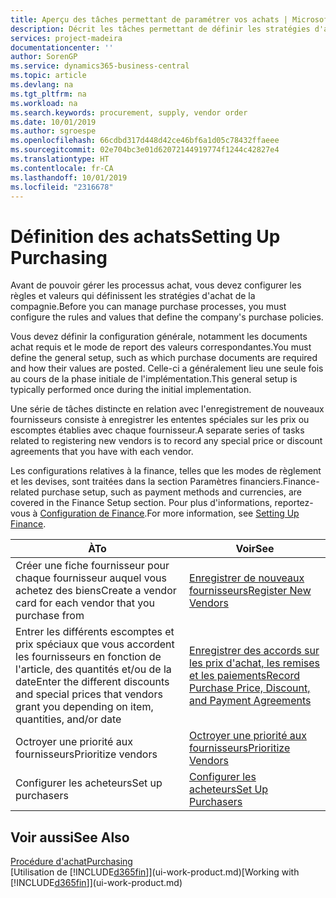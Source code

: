 ```yaml
---
title: Aperçu des tâches permettant de paramétrer vos achats | Microsoft Docs
description: Décrit les tâches permettant de définir les stratégies d'approvisionnement de votre compagnie et de déterminer vos processus d'achat.
services: project-madeira
documentationcenter: ''
author: SorenGP
ms.service: dynamics365-business-central
ms.topic: article
ms.devlang: na
ms.tgt_pltfrm: na
ms.workload: na
ms.search.keywords: procurement, supply, vendor order
ms.date: 10/01/2019
ms.author: sgroespe
ms.openlocfilehash: 66cdbd317d448d42ce46bf6a1d05c78432ffaeee
ms.sourcegitcommit: 02e704bc3e01d62072144919774f1244c42827e4
ms.translationtype: HT
ms.contentlocale: fr-CA
ms.lasthandoff: 10/01/2019
ms.locfileid: "2316678"
---
```

# <a name="setting-up-purchasing"></a><span data-ttu-id="0855e-103">Définition des achats</span><span class="sxs-lookup"><span data-stu-id="0855e-103">Setting Up Purchasing</span></span>
<span data-ttu-id="0855e-104">Avant de pouvoir gérer les processus achat, vous devez configurer les règles et valeurs qui définissent les stratégies d'achat de la compagnie.</span><span class="sxs-lookup"><span data-stu-id="0855e-104">Before you can manage purchase processes, you must configure the rules and values that define the company's purchase policies.</span></span>

<span data-ttu-id="0855e-105">Vous devez définir la configuration générale, notamment les documents achat requis et le mode de report des valeurs correspondantes.</span><span class="sxs-lookup"><span data-stu-id="0855e-105">You must define the general setup, such as which purchase documents are required and how their values are posted.</span></span> <span data-ttu-id="0855e-106">Celle-ci a généralement lieu une seule fois au cours de la phase initiale de l'implémentation.</span><span class="sxs-lookup"><span data-stu-id="0855e-106">This general setup is typically performed once during the initial implementation.</span></span>

<span data-ttu-id="0855e-107">Une série de tâches distincte en relation avec l'enregistrement de nouveaux fournisseurs consiste à enregistrer les ententes spéciales sur les prix ou escomptes établies avec chaque fournisseur.</span><span class="sxs-lookup"><span data-stu-id="0855e-107">A separate series of tasks related to registering new vendors is to record any special price or discount agreements that you have with each vendor.</span></span>

<span data-ttu-id="0855e-108">Les configurations relatives à la finance, telles que les modes de règlement et les devises, sont traitées dans la section Paramètres financiers.</span><span class="sxs-lookup"><span data-stu-id="0855e-108">Finance-related purchase setup, such as payment methods and currencies, are covered in the Finance Setup section.</span></span> <span data-ttu-id="0855e-109">Pour plus d'informations, reportez-vous à [Configuration de Finance](finance-setup-finance.md).</span><span class="sxs-lookup"><span data-stu-id="0855e-109">For more information, see [Setting Up Finance](finance-setup-finance.md).</span></span>

| <span data-ttu-id="0855e-110">À</span><span class="sxs-lookup"><span data-stu-id="0855e-110">To</span></span> | <span data-ttu-id="0855e-111">Voir</span><span class="sxs-lookup"><span data-stu-id="0855e-111">See</span></span> |
| --- | --- |
| <span data-ttu-id="0855e-112">Créer une fiche fournisseur pour chaque fournisseur auquel vous achetez des biens</span><span class="sxs-lookup"><span data-stu-id="0855e-112">Create a vendor card for each vendor that you purchase from</span></span>|[<span data-ttu-id="0855e-113">Enregistrer de nouveaux fournisseurs</span><span class="sxs-lookup"><span data-stu-id="0855e-113">Register New Vendors</span></span>](purchasing-how-register-new-vendors.md) |
| <span data-ttu-id="0855e-114">Entrer les différents escomptes et prix spéciaux que vous accordent les fournisseurs en fonction de l'article, des quantités et/ou de la date</span><span class="sxs-lookup"><span data-stu-id="0855e-114">Enter the different discounts and special prices that vendors grant you depending on item, quantities, and/or date</span></span> |[<span data-ttu-id="0855e-115">Enregistrer des accords sur les prix d'achat, les remises et les paiements</span><span class="sxs-lookup"><span data-stu-id="0855e-115">Record Purchase Price, Discount, and Payment Agreements</span></span>](purchasing-how-record-purchase-price-discount-payment-agreements.md) |
| <span data-ttu-id="0855e-116">Octroyer une priorité aux fournisseurs</span><span class="sxs-lookup"><span data-stu-id="0855e-116">Prioritize vendors</span></span> |[<span data-ttu-id="0855e-117">Octroyer une priorité aux fournisseurs</span><span class="sxs-lookup"><span data-stu-id="0855e-117">Prioritize Vendors</span></span>](purchasing-how-prioritize-vendors.md) |
| <span data-ttu-id="0855e-118">Configurer les acheteurs</span><span class="sxs-lookup"><span data-stu-id="0855e-118">Set up purchasers</span></span> |[<span data-ttu-id="0855e-119">Configurer les acheteurs</span><span class="sxs-lookup"><span data-stu-id="0855e-119">Set Up Purchasers</span></span>](purchasing-how-setup-purchasers.md) |

## <a name="see-also"></a><span data-ttu-id="0855e-120">Voir aussi</span><span class="sxs-lookup"><span data-stu-id="0855e-120">See Also</span></span>
[<span data-ttu-id="0855e-121">Procédure d'achat</span><span class="sxs-lookup"><span data-stu-id="0855e-121">Purchasing</span></span>](purchasing-manage-purchasing.md)  
<span data-ttu-id="0855e-122">[Utilisation de [!INCLUDE[d365fin](includes/d365fin_md.md)]](ui-work-product.md)</span><span class="sxs-lookup"><span data-stu-id="0855e-122">[Working with [!INCLUDE[d365fin](includes/d365fin_md.md)]](ui-work-product.md)</span></span>
